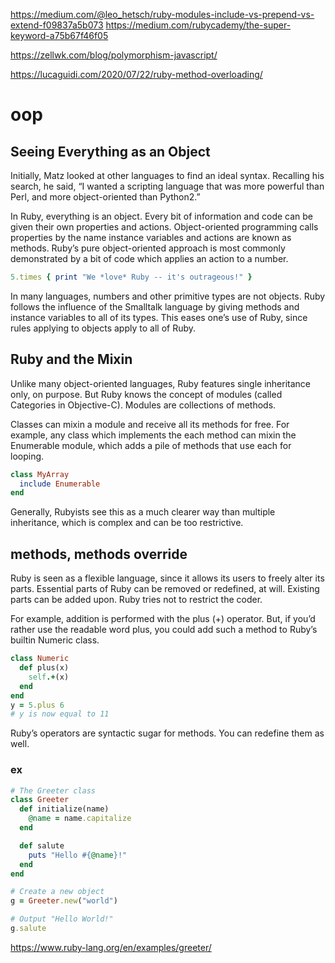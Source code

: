 https://medium.com/@leo_hetsch/ruby-modules-include-vs-prepend-vs-extend-f09837a5b073
https://medium.com/rubycademy/the-super-keyword-a75b67f46f05

https://zellwk.com/blog/polymorphism-javascript/


https://lucaguidi.com/2020/07/22/ruby-method-overloading/

# oop

## Seeing Everything as an Object

Initially, Matz looked at other languages to find an ideal syntax. Recalling his search, he said, “I wanted a scripting language that was more powerful than Perl, and more object-oriented than Python2.”

In Ruby, everything is an object. Every bit of information and code can be given their own properties and actions. Object-oriented programming calls properties by the name instance variables and actions are known as methods. Ruby’s pure object-oriented approach is most commonly demonstrated by a bit of code which applies an action to a number.

```ruby
5.times { print "We *love* Ruby -- it's outrageous!" }
```
In many languages, numbers and other primitive types are not objects. Ruby follows the influence of the Smalltalk language by giving methods and instance variables to all of its types. This eases one’s use of Ruby, since rules applying to objects apply to all of Ruby.


## Ruby and the Mixin
Unlike many object-oriented languages, Ruby features single inheritance only, on purpose. But Ruby knows the concept of modules (called Categories in Objective-C). Modules are collections of methods.

Classes can mixin a module and receive all its methods for free. For example, any class which implements the each method can mixin the Enumerable module, which adds a pile of methods that use each for looping.
```rb
class MyArray
  include Enumerable
end
```
Generally, Rubyists see this as a much clearer way than multiple inheritance, which is complex and can be too restrictive.


## methods, methods override

Ruby is seen as a flexible language, since it allows its users to freely alter its parts. Essential parts of Ruby can be removed or redefined, at will. Existing parts can be added upon. Ruby tries not to restrict the coder.

For example, addition is performed with the plus (+) operator. But, if you’d rather use the readable word plus, you could add such a method to Ruby’s builtin Numeric class.

```ruby
class Numeric
  def plus(x)
    self.+(x)
  end
end
y = 5.plus 6
# y is now equal to 11
```
Ruby’s operators are syntactic sugar for methods. You can redefine them as well.



### ex
```rb
# The Greeter class
class Greeter
  def initialize(name)
    @name = name.capitalize
  end

  def salute
    puts "Hello #{@name}!"
  end
end

# Create a new object
g = Greeter.new("world")

# Output "Hello World!"
g.salute
```
https://www.ruby-lang.org/en/examples/greeter/

